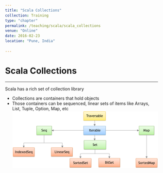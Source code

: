 ```yaml
---
title: "Scala Collections"
collection: Training
type: "chapter"
permalink: /teaching/scala/scala_collections
venue: "Online"
date: 2016-02-23
location: "Pune, India"

---
```

# Scala Collections
---
Scala has a rich set of collection library
* Collections are containers that hold objects
* Those containers can be sequenced, linear sets of items like Arrays, List, Tuple, Option, Map, etc
![alt ](./images/collections-1.png)